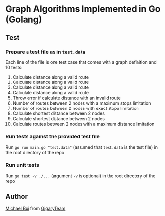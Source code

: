 # Graph Algorithms Implemented in Go (Golang)

## Test

### Prepare a test file as in `test.data`
Each line of the file is one test case that comes with a graph definition and 10 tests:
1. Calculate distance along a valid route
2. Calculate distance along a valid route
3. Calculate distance along a valid route
4. Calculate distance along a valid route
5. Throw error if calculate distance with an invalid route
6. Number of routes between 2 nodes with a maximum stops limitation
7. Number of routes between 2 nodes with exact stops limitation
8. Calculate shortest distance between 2 nodes 
9. Calculate shortest distance between 2 nodes 
10. Calculate routes between 2 nodes with a maximum distance limitation

### Run tests against the provided test file
Run `go run main.go "test.data"` (assumed that `test.data` is the test file) in the root directory of the repo

### Run unit tests
Run `go test -v ./...` (argument `-v` is optional) in the root directory of the repo

## Author
[Michael Bui](mailto:mf.michaelbui@gmail.com) from [GigaryTeam](https://gigary.com)
